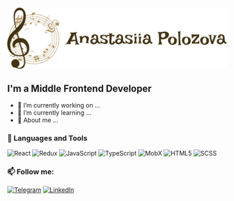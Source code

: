 ![Header](https://github.com/Pakistanka/Pakistanka/blob/main/assets/github.png)

## I'm a Middle Frontend Developer



- 🔭 I’m currently working on ...
- 🌱 I’m currently learning ...
- 👯 About me ...
### 💬 Languages and Tools

![React](https://img.shields.io/badge/-React-beige??style=social&logo=react&&logoColor=553344)
![Redux](https://img.shields.io/badge/-Redux-553344??style=social&logo=redux&&logoColor=beige)
![JavaScript](https://img.shields.io/badge/-javascript-beige??style=social&logo=mobx&&logoColor=553344)
![TypeScript](https://img.shields.io/badge/-TypeScript-553344??style=social&logo=typescript&&logoColor=beige)
![MobX](https://img.shields.io/badge/-MobX-beige??style=social&logo=mobx&&logoColor=553344)
![HTML5](https://img.shields.io/badge/-HTML5-553344??style=social&logo=html5&&logoColor=beige)
![SCSS](https://img.shields.io/badge/-SCSS-beige??style=social&logo=sass&&logoColor=553344)

### 📫 Follow me:

[![Telegram](https://img.shields.io/badge/-Telegram-beige??style=social&logo=telegram&&logoColor=553344)](https://t.me/annapolo)
[![LinkedIn](https://img.shields.io/badge/-LinkedIn-553344??style=social&logo=linkedin&&logoColor=beige)](https://www.linkedin.com/in/anastasia-polozova-021686136/)

<!--
**Pakistanka/Pakistanka** is a ✨ _special_ ✨ repository because its `README.md` (this file) appears on your GitHub profile.

Here are some ideas to get you started:

- 🔭 I’m currently working on ...
- 🌱 I’m currently learning ...
- 👯 I’m looking to collaborate on ...
- 🤔 I’m looking for help with ...
- 💬 Ask me about ...
- 📫 How to reach me: ...
- 😄 Pronouns: ...
- ⚡ Fun fact: ...
-->
